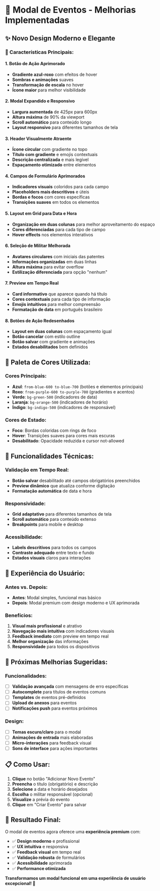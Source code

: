 # 🎨 Modal de Eventos - Melhorias Implementadas

## ✨ **Novo Design Moderno e Elegante**

### **🎯 Características Principais:**

#### **1. Botão de Ação Aprimorado**
- **Gradiente azul-roxo** com efeitos de hover
- **Sombras e animações** suaves
- **Transformação de escala** no hover
- **Ícone maior** para melhor visibilidade

#### **2. Modal Expandido e Responsivo**
- **Largura aumentada** de 425px para 600px
- **Altura máxima** de 90% da viewport
- **Scroll automático** para conteúdo longo
- **Layout responsivo** para diferentes tamanhos de tela

#### **3. Header Visualmente Atraente**
- **Ícone circular** com gradiente no topo
- **Título com gradiente** e emojis contextuais
- **Descrição centralizada** e mais legível
- **Espaçamento otimizado** entre elementos

#### **4. Campos de Formulário Aprimorados**
- **Indicadores visuais** coloridos para cada campo
- **Placeholders mais descritivos** e úteis
- **Bordas e focos** com cores específicas
- **Transições suaves** em todos os elementos

#### **5. Layout em Grid para Data e Hora**
- **Organização em duas colunas** para melhor aproveitamento do espaço
- **Cores diferenciadas** para cada tipo de campo
- **Hover effects** nos elementos interativos

#### **6. Seleção de Militar Melhorada**
- **Avatares circulares** com iniciais das patentes
- **Informações organizadas** em duas linhas
- **Altura máxima** para evitar overflow
- **Estilização diferenciada** para opção "nenhum"

#### **7. Preview em Tempo Real**
- **Card informativo** que aparece quando há título
- **Cores contextuais** para cada tipo de informação
- **Emojis intuitivos** para melhor compreensão
- **Formatação de data** em português brasileiro

#### **8. Botões de Ação Redesenhados**
- **Layout em duas colunas** com espaçamento igual
- **Botão cancelar** com estilo outline
- **Botão salvar** com gradiente e animações
- **Estados desabilitados** bem definidos

## 🎨 **Paleta de Cores Utilizada:**

### **Cores Principais:**
- **Azul**: `from-blue-600 to-blue-700` (botões e elementos principais)
- **Roxo**: `from-purple-600 to-purple-700` (gradientes e acentos)
- **Verde**: `bg-green-500` (indicadores de data)
- **Laranja**: `bg-orange-500` (indicadores de horário)
- **Índigo**: `bg-indigo-500` (indicadores de responsável)

### **Cores de Estado:**
- **Foco**: Bordas coloridas com rings de foco
- **Hover**: Transições suaves para cores mais escuras
- **Desabilitado**: Opacidade reduzida e cursor not-allowed

## 🔧 **Funcionalidades Técnicas:**

### **Validação em Tempo Real:**
- **Botão salvar** desabilitado até campos obrigatórios preenchidos
- **Preview dinâmico** que atualiza conforme digitação
- **Formatação automática** de data e hora

### **Responsividade:**
- **Grid adaptativo** para diferentes tamanhos de tela
- **Scroll automático** para conteúdo extenso
- **Breakpoints** para mobile e desktop

### **Acessibilidade:**
- **Labels descritivos** para todos os campos
- **Contraste adequado** entre texto e fundo
- **Estados visuais** claros para interações

## 📱 **Experiência do Usuário:**

### **Antes vs. Depois:**
- **Antes**: Modal simples, funcional mas básico
- **Depois**: Modal premium com design moderno e UX aprimorada

### **Benefícios:**
1. **Visual mais profissional** e atrativo
2. **Navegação mais intuitiva** com indicadores visuais
3. **Feedback imediato** com preview em tempo real
4. **Melhor organização** das informações
5. **Responsividade** para todos os dispositivos

## 🚀 **Próximas Melhorias Sugeridas:**

### **Funcionalidades:**
- [ ] **Validação avançada** com mensagens de erro específicas
- [ ] **Autocomplete** para títulos de eventos comuns
- [ ] **Templates** de eventos pré-definidos
- [ ] **Upload de anexos** para eventos
- [ ] **Notificações push** para eventos próximos

### **Design:**
- [ ] **Temas escuro/claro** para o modal
- [ ] **Animações de entrada** mais elaboradas
- [ ] **Micro-interações** para feedback visual
- [ ] **Sons de interface** para ações importantes

## 📋 **Como Usar:**

1. **Clique** no botão "Adicionar Novo Evento"
2. **Preencha** o título (obrigatório) e descrição
3. **Selecione** a data e horário desejados
4. **Escolha** o militar responsável (opcional)
5. **Visualize** a prévia do evento
6. **Clique** em "Criar Evento" para salvar

## 🎯 **Resultado Final:**

O modal de eventos agora oferece uma **experiência premium** com:
- ✅ **Design moderno** e profissional
- ✅ **UX intuitiva** e responsiva
- ✅ **Feedback visual** em tempo real
- ✅ **Validação robusta** de formulários
- ✅ **Acessibilidade** aprimorada
- ✅ **Performance otimizada**

**Transformamos um modal funcional em uma experiência de usuário excepcional! 🎉**
